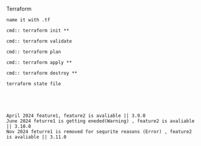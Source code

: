 Terraform 

    name it with .tf 

    cmd:: terraform init **

    cmd:: terraform validate 

    cmd:: terraform plan 

    cmd:: terraform apply **

    cmd:: terraform destroy **

    terraform state file 





    April 2024 feature1, feature2 is avaliable || 3.9.0
    June 2024 feturre1 is getting eneded(Warning) , feature2 is avaliable || 3.10.0
    Nov 2024 feturre1 is removed for sequrite reasons (Error) , feature2 is avaliable || 3.11.0
